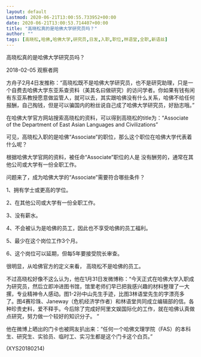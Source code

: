 ```yaml
---
layout: default
Lastmod: 2020-06-21T13:00:55.733952+00:00
date: 2020-06-21T13:00:53.714407+00:00
title: "高晓松真的是哈佛大学研究员吗？"
author: ""
tags: [高晓松,哈佛,哈佛大学,研究员,日发,入职,职位,林语堂,全职,新语丝]
---
```


高晓松真的是哈佛大学研究员吗？

2018-02-05 观察者网

方舟子2月4日发推称：“高晓松既不是哈佛大学研究员，也不是研究助理，只是一个自费去哈佛大学东亚系查资料（美其名曰做研究）的访问学者。你如果有钱有闲有东亚系教授愿意做监管人，就可以去，其实跟哈佛没有什么关系，哈佛不给任何报酬，自己掏钱，但是可以骗国内的粉丝说自己成了哈佛大学研究员，好励志哦。”

在哈佛大学官方网站搜索高晓松的资料，可以得到高晓松的title为：“Associate of the Department of East Asian Languages and Civilizations”

可见，高晓松入职的是哈佛“Associate”的职位，那么这个职位在哈佛大学代表着什么呢？

根据哈佛大学官网的资料，被任命“Associate”职位的人是 没有酬劳的，通常在其他公司或大学有一份全职工作。

问题来了，成为哈佛大学的“Associate”需要符合哪些条件？

1、拥有学士或更高的学位。

2、在其他公司或大学有一份全职工作。

3、没有薪水。

4、不会被认为是哈佛的员工，因此也不享受哈佛的员工福利。

5、最少在这个岗位工作3个月。

6、这个岗位可以延期，但每5年要接受院长审查。

很明显，从哈佛官方的定义来看， 高晓松不是哈佛的员工。

不过高晓松好像不这么认为，他在1月31日发微博称：“今天正式在哈佛大学入职成为研究员，然后立即冲进图书馆，馆里老师们早已把我感兴趣的材料整理了一大摞，专业精神令人感动。图1-2孙中山先生手迹，比图3林语堂先生的字漂亮多了。图4赛珍珠、Janeway（危机经济学作者）和林语堂共同成立编辑部的信。各种珍贵史料，爱不释手。今后除了完成好阿里文娱国际化的工作，就在哈佛认真做点研究，努力做一个较好的知识分子。 ”

他在微博上晒出的门卡也被网友扒出来：“任何一个哈佛文理学院（FAS）的本科生、研究生、实验员、临时工、实习生都是这个门卡这个白页。”

(XYS20180214)

